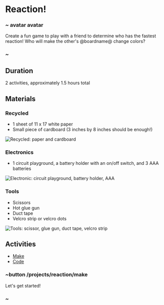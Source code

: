 # Reaction!

### ~ avatar avatar 
Create a fun game to play with a friend to determine who has the fastest reaction! Who will make the other's @boardname@ change colors?
### ~ 

## Duration 

2 activities, approximately 1.5 hours total 

## Materials 

### Recycled 
* 1 sheet of 11 x 17 white paper 
* Small piece of cardboard (3 inches by 8 inches should be enough!)

![Recycled: paper and cardboard](/static/cp/projects/reaction/recycled.jpg)

### Electronics
* 1 circuit playground, a battery holder with an on/off switch, and 3 AAA batteries 

![Electronic: circuit playground, battery holder, AAA](/static/cp/projects/reaction/Electronic.jpg)

### Tools 
* Scissors 
* Hot glue gun 
* Duct tape 
* Velcro strip or velcro dots 

![Tools: scissor, glue gun, duct tape, velcro strip](/static/cp/projects/reaction/Tools.jpg)

## Activities 
* [Make](/projects/reaction/make)
* [Code](/projects/reaction/code)

### ~button /projects/reaction/make

Let's get started! 

### ~ 
